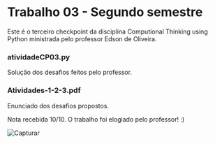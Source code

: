 # Trabalho 03 - Segundo semestre
Este é o terceiro checkpoint da disciplina Computional Thinking using Python ministrada pelo professor Edson de Oliveira.

### atividadeCP03.py
Solução dos desafios feitos pelo professor.

### Atividades-1-2-3.pdf
Enunciado dos desafios propostos.

Nota recebida 10/10. O trabalho foi elogiado pelo professor! :)

![Capturar](https://user-images.githubusercontent.com/101985616/206927361-15ea58f4-4ebc-4f3d-80e3-f1aab411f71e.jpg)
